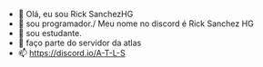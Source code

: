 - 👋 Olá, eu sou Rick SanchezHG
- 👀 sou programador./ Meu nome no discord é Rick Sanchez HG
- 🌱 sou estudante.
- 💞️ faço parte do servidor da atlas
- 📫 https://discord.io/A-T-L-S
<!---
Talvez mando algumas linguagens
--->
